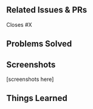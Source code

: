 ## Related Issues & PRs
Closes #X

## Problems Solved
>

## Screenshots
[screenshots here]

## Things Learned
>
